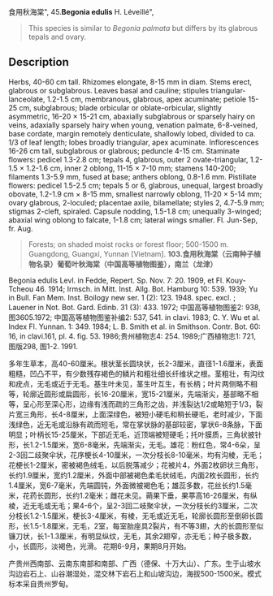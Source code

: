 食用秋海棠",
45.**Begonia edulis** H. Léveillé",

> This species is similar to *Begonia palmata* but differs by its glabrous tepals and ovary.

## Description
Herbs, 40-60 cm tall. Rhizomes elongate, 8-15 mm in diam. Stems erect, glabrous or subglabrous. Leaves basal and cauline; stipules triangular-lanceolate, 1.2-1.5 cm, membranous, glabrous, apex acuminate; petiole 15-25 cm, subglabrous; blade orbicular or oblate-orbicular, slightly asymmetric, 16-20 × 15-21 cm, abaxially subglabrous or sparsely hairy on veins, adaxially sparsely hairy when young, venation palmate, 6-8-veined, base cordate, margin remotely denticulate, shallowly lobed, divided to ca. 1/3 of leaf length; lobes broadly triangular, apex acuminate. Inflorescences 16-26 cm tall, subglabrous or glabrous; peduncle 4-15 cm. Staminate flowers: pedicel 1.3-2.8 cm; tepals 4, glabrous, outer 2 ovate-triangular, 1.2-1.5 × 1.2-1.6 cm, inner 2 oblong, 11-15 × 7-10 mm; stamens 140-200; filaments 1.3-5.9 mm, fused at base; anthers oblong, 0.8-1.6 mm. Pistillate flowers: pedicel 1.5-2.5 cm; tepals 5 or 6, glabrous, unequal, largest broadly obovate, 1.2-1.9 cm × 8-15 mm, smallest narrowly oblong, 11-20 × 5-14 mm; ovary glabrous, 2-loculed; placentae axile, bilamellate; styles 2, 4.7-5.9 mm; stigmas 2-cleft, spiraled. Capsule nodding, 1.5-1.8 cm; unequally 3-winged; abaxial wing oblong to falcate, 1-1.8 cm; lateral wings smaller. Fl. Jun-Sep, fr. Aug.

> Forests; on shaded moist rocks or forest floor; 500-1500 m. Guangdong, Guangxi, Yunnan [Vietnam].
**103.食用秋海棠（云南种子植物名录）葡萄叶秋海棠（中国高等植物图鉴），南兰（龙津）**

Begonia edulis Levl. in Fedde, Repert. Sp. Nov. 7: 20. 1909, et Fl. Kouy-Tcheou 46. 1914; Irmsch. in Mitt. Inst. Allg. Bot. Hamburg 10: 539. 1939; Yu in Bull. Fan Mem. Inst. Boilogy new ser. 1 (2): 123. 1948. spec. excl. ; Lauener in Not. Bot. Gard. Edinb. 31 (3): 433. 1972; 中国高等植物图鉴2: 938, 图3605.1972; 中国高等植物图鉴补编2: 537, 541. in clavi. 1983; C. Y. Wu et al. Index Fl. Yunnan. 1: 349. 1984; L. B. Smith et al. in Smithson. Contr. Bot. 60: 16, in clavi.161, pl. 4. fig. 53. 1986;贵州植物志4: 254. 1989;广西植物志1: 721, 图版298, 图1-2. 1991.

多年生草本，高40-60厘米。根状茎长圆块状，长2-3厘米，直径1-1.6厘米，表面粗糙，凹凸不平，有少数残存褐色的鳞片和粗壮细长纤维状之根。茎粗壮，有沟纹和疣点，无毛或近于无毛。基生叶未见，茎生叶互生，有长柄；叶片两侧略不相等，轮廓近圆形或扁圆形，长16-20厘米，宽15-21厘米，先端渐尖，基部略不相等，呈心形至深心形，边缘有浅而疏的三角形之齿，并浅裂达1/2或略短于1/3，裂片宽三角形，长4-8厘米，上面深绿色，被短小硬毛和稍长硬毛，老时减少，下面浅绿色，近无毛或沿脉有疏而短毛，常在掌状脉的基部较密，掌状6-8条脉，下面明显；叶柄长15-25厘米，下部近无毛，近顶端被短硬毛；托叶膜质，三角状披针形，长1.2-1.5厘米，宽6-8毫米，先端渐尖，无毛。雄花：粉红色，常4-6朵，呈2-3回二歧聚伞状，花序梗长4-10厘米，一次分枝长8-10毫米，均有沟棱，无毛；花梗长1-2厘米，密被褐色绒毛，以后脱落减少；花被片4，外面2枚卵状三角形，长约1.9厘米，宽约1.2厘米，外面中部被褐色柔毛状绒毛，内面2枚长圆形，长约1.4厘米，宽6-7毫米，先端圆钝，外面微被褐色毛；雄蕊多数，花丝长约1.5毫米，花药长圆形，长约1.2毫米；雌花未见。蒴果下垂，果葶高16-26厘米，有纵棱，近无毛或无毛；果4-6个，呈2-3回二岐聚伞状，一次分枝长约3厘米，二次分枝长1.2-1.5厘米，梗长3-4厘米，有棱，无毛或近无毛，轮廓长圆形至倒卵长圆形，长1.5-1.8厘米，无毛，2室，每室胎座具2裂片，有不等3翅，大的长圆形至似镰刀状，长1-1.3厘米，有明显纵纹，无毛，其余2翅窄，亦无毛；种子极多数，小，长圆形，淡褐色，光滑。 花期6-9月，果期8月开始。

产贵州西南部、云南东南部和南部、广西（德保、十万大山）、广东。生于山坡水沟边岩石上、山谷潮湿处，混交林下岩石上和山坡沟边，海拔500-1500米。模式标本采自贵州罗甸。
